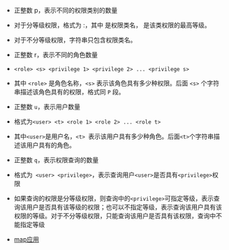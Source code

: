 * 正整数 p，表示不同的权限类别的数量
* 对于分等级权限，格式为 <category>:<level>，其中 <category> 是权限类名，<level> 是该类权限的最高等级。
* 对于不分等级权限，字符串只包含权限类名。
* 正整数 r，表示不同的角色数量
* ``` <role> <s> <privilege 1> <privilege 2> ... <privilege s> ```
* 其中 ```<role>``` 是角色名称，```<s>``` 表示该角色具有多少种权限。后面 ```<s>``` 个字符串描述该角色具有的权限，格式同 ```P``` 段。
* 正整数 ```u```，表示用户数量
* 格式为```<user> <t> <role 1> <role 2> ... <role t>```
* 其中``` <user> ```是用户名，```<t> ```表示该用户具有多少种角色。后面``` <t> ```个字符串描述该用户具有的角色。
* 正整数 ```q```，表示权限查询的数量
* 格式为``` <user> <privilege>```，表示查询用户``` <user> ```是否具有``` <privilege> ```权限
* 如果查询的权限是分等级权限，则查询中的``` <privilege> ```可指定等级，表示查询该用户是否具有该等级的权限；也可以不指定等级，表示查询该用户具有该权限的等级。对于不分等级权限，只能查询该用户是否具有该权限，查询中不能指定等级

* [map应用](https://blog.csdn.net/To_conquer_or_to_die/article/details/79770709)

